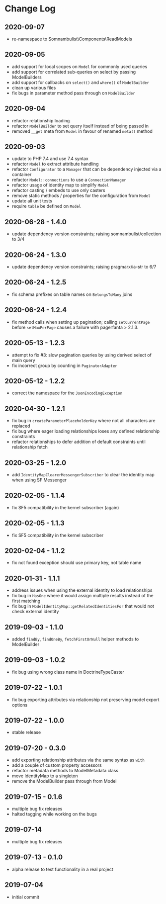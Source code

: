 Change Log
==========

2020-09-07
----------

 * re-namespace to Somnambulist\Components\ReadModels

2020-09-05
----------

 * add support for local scopes on `Model` for commonly used queries
 * add support for correlated sub-queries on select by passing ModelBuilders
 * add support for callbacks on `select()` and `where()` of `ModelBuilder`
 * clean up various files
 * fix bugs in parameter method pass through on `ModelBuilder`

2020-09-04
----------

 * refactor relationship loading
 * refactor `ModelBuilder` to set query itself instead of being passed in
 * removed `__get` meta from `Model` in favour of renamed `meta()` method

2020-09-03
----------

 * update to PHP 7.4 and use 7.4 syntax
 * refactor `Model` to extract attribute handling
 * refactor `Configurator` to a `Manager` that can be dependency injected via a container
 * refactor `Model::connections` to use a `ConnectionManager`
 * refactor usage of identity map to simplify `Model`
 * refactor casting / embeds to use only casters
 * remove static methods / properties for the configuration from `Model`
 * update all unit tests
 * require `table` be defined on `Model`

2020-06-28 - 1.4.0
------------------

 * update dependency version constraints; raising somnambulist/collection to 3/4

2020-06-24 - 1.3.0
------------------

 * update dependency version constraints; raising pragmarx/ia-str to 6/7

2020-06-24 - 1.2.5
------------------

 * fix schema prefixes on table names on `BelongsToMany` joins

2020-06-24 - 1.2.4
------------------

 * fix method calls when setting up pagination; calling `setCurrentPage` before `setMaxPerPage`
   causes a failure with pagerfanta > 2.1.3.

2020-05-13 - 1.2.3
------------------

 * attempt to fix #3: slow pagination queries by using derived select of main query
 * fix incorrect group by counting in `PaginatorAdapter`

2020-05-12 - 1.2.2
------------------

 * correct the namespace for the `JsonEncodingException`

2020-04-30 - 1.2.1
------------------

 * fix bug in `createParameterPlaceholderKey` where not all characters are replaced
 * fix bug where eager loading relationships loses any defined relationship constraints
 * refactor relationships to defer addition of default constraints until relationship fetch

2020-03-25 - 1.2.0
------------------

 * add `IdentityMapClearerMessengerSubscriber` to clear the identity map when using SF Messenger

2020-02-05 - 1.1.4
------------------

 * fix SF5 compatibility in the kernel subscriber (again)

2020-02-05 - 1.1.3
------------------

 * fix SF5 compatibility in the kernel subscriber

2020-02-04 - 1.1.2
------------------

 * fix not found exception should use primary key, not table name

2020-01-31 - 1.1.1
------------------
 
 * address issues when using the external identity to load relationships
 * fix bug in `HasOne` where it would assign multiple results instead of the first matching
 * fix bug in `ModelIdentityMap::getRelatedIdentitiesFor` that would not check external identity

2019-09-03 - 1.1.0
------------------

 * added `findBy`, `findOneBy`, `fetchFirstOrNull` helper methods to ModelBuilder

2019-09-03 - 1.0.2
------------------

 * fix bug using wrong class name in DoctrineTypeCaster

2019-07-22 - 1.0.1
------------------

 * fix bug exporting attributes via relationship not preserving model export options

2019-07-22 - 1.0.0
------------------

 * stable release

2019-07-20 - 0.3.0
------------------
 
 * add exporting relationship attributes via the same syntax as `with`
 * add a couple of custom property accessors
 * refactor metadata methods to ModelMetadata class
 * move IdentityMap to a singleton
 * remove the ModelBuilder pass through from Model

2019-07-15 - 0.1.6
------------------

 * multiple bug fix releases
 * halted tagging while working on the bugs
 
2019-07-14
----------

 * multiple bug fix releases

2019-07-13 - 0.1.0
------------------

 * alpha release to test functionality in a real project

2019-07-04
----------

 * initial commit

